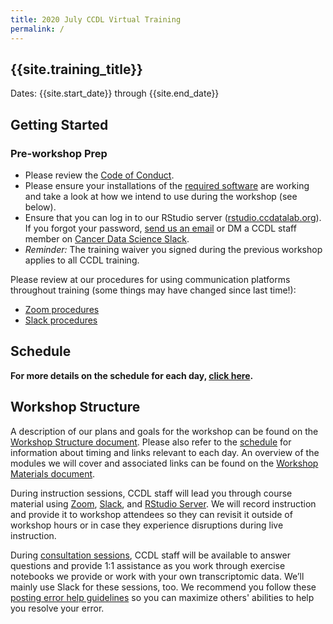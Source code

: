 ```yaml
---
title: 2020 July CCDL Virtual Training
permalink: /
---
```


## {{site.training_title}}

Dates: {{site.start_date}} through {{site.end_date}}

## Getting Started

### Pre-workshop Prep

* Please review the [Code of Conduct](../code-of-conduct.md).
* Please ensure your installations of the [required software](software-setup.md) are working and take a look at how we intend to use during the workshop (see below).
* Ensure that you can log in to our RStudio server ([rstudio.ccdatalab.org](https://rstudio.ccdatalab.org/)).
If you forgot your password, [send us an email](mailto:training@ccdatalab.org) or DM a CCDL staff member on [Cancer Data Science Slack](https://ccdatalab.org/slack).
* _Reminder:_ The training waiver you signed during the previous workshop applies to all CCDL training.

Please review at our procedures for using communication platforms throughout training (some things may have changed since last time!):

* [Zoom procedures](../virtual-setup/zoom-procedures.md)
* [Slack procedures](../virtual-setup/slack-procedures.md)

## Schedule

<!-- Introduce general schedule here -->

**For more details on the schedule for each day, [click here](SCHEDULE.md).**

## Workshop Structure

A description of our plans and goals for the workshop can be found on the [Workshop Structure document](workshop-structure.md). Please also refer to the [schedule](SCHEDULE.md) for information about timing and links relevant to each day. An overview of the modules we will cover and associated links can be found on the [Workshop Materials document](workshop-materials.md).

During instruction sessions, CCDL staff will lead you through course material using [Zoom](../virtual-setup/zoom-procedures.md), [Slack](../virtual-setup/slack-procedures.md), and [RStudio Server](../virtual-setup/rstudio-login.md). We will record instruction and provide it to workshop attendees so they can revisit it outside of workshop hours or in case they experience disruptions during live instruction.

During [consultation sessions](resources-for-consultation-sessions.md), CCDL staff will be available to answer questions and provide 1:1 assistance as you work through exercise notebooks we provide or work with your own transcriptomic data. We’ll mainly use Slack for these sessions, too.
We recommend you follow these [posting error help guidelines](posting-errors-guidelines.md) so you can maximize others' abilities to help you resolve your error.
